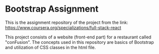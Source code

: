 # Bootstrap Assignment
This is the assignment repository of the project from the link: 
https://www.coursera.org/specializations/full-stack-react

This project consists of a website (front-end part) for a restaurant called "conFusion". The concepts used in this repository are basics of Bootstrap and utilization of CSS classes in the html file.